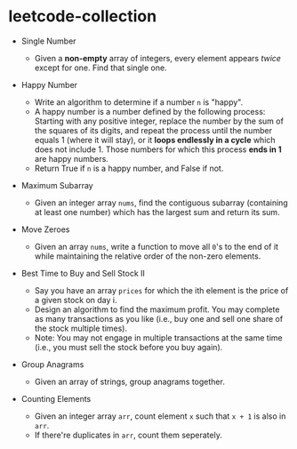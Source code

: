 # leetcode-collection

* Single Number
  * Given a **non-empty** array of integers, every element appears *twice* except for one. Find that single one.

* Happy Number
  * Write an algorithm to determine if a number `n` is "happy".
  * A happy number is a number defined by the following process: Starting with any positive integer, replace the number by the sum of the squares of its digits, and repeat the process until the number equals 1 (where it will stay), or it **loops endlessly in a cycle** which does not include 1. Those numbers for which this process **ends in 1** are happy numbers.
  * Return True if `n` is a happy number, and False if not.

* Maximum Subarray
  * Given an integer array `nums`, find the contiguous subarray (containing at least one number) which has the largest sum and return its sum.

* Move Zeroes
  * Given an array `nums`, write a function to move all `0`'s to the end of it while maintaining the relative order of the non-zero elements.

* Best Time to Buy and Sell Stock II
  * Say you have an array `prices` for which the ith element is the price of a given stock on day i.
  * Design an algorithm to find the maximum profit. You may complete as many transactions as you like (i.e., buy one and sell one share of the stock multiple times).
  * Note: You may not engage in multiple transactions at the same time (i.e., you must sell the stock before you buy again).

* Group Anagrams
  * Given an array of strings, group anagrams together.

* Counting Elements
  * Given an integer array `arr`, count element `x` such that `x + 1` is also in `arr`.
  * If there're duplicates in `arr`, count them seperately.
